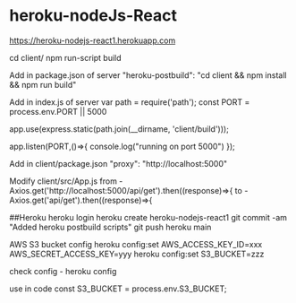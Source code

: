 # heroku-nodeJs-React

https://heroku-nodejs-react1.herokuapp.com

cd client/
npm run-script build

Add in package.json of server
"heroku-postbuild": "cd client && npm install && npm run build"

Add in index.js of server
var path = require('path');
const PORT = process.env.PORT || 5000

app.use(express.static(path.join(__dirname, 'client/build')));

app.listen(PORT,()=>{
    console.log("running on port 5000")
});


Add in client/package.json
 "proxy": "http://localhost:5000"


Modify client/src/App.js
from -  Axios.get('http://localhost:5000/api/get').then((response)=>{
to -    Axios.get('api/get').then((response)=>{

##Heroku
heroku login
heroku create heroku-nodejs-react1
git commit -am "Added heroku postbuild scripts"
git push heroku main

AWS S3 bucket config
heroku config:set AWS_ACCESS_KEY_ID=xxx AWS_SECRET_ACCESS_KEY=yyy
heroku config:set S3_BUCKET=zzz

check config - heroku config

use in code
const S3_BUCKET = process.env.S3_BUCKET;